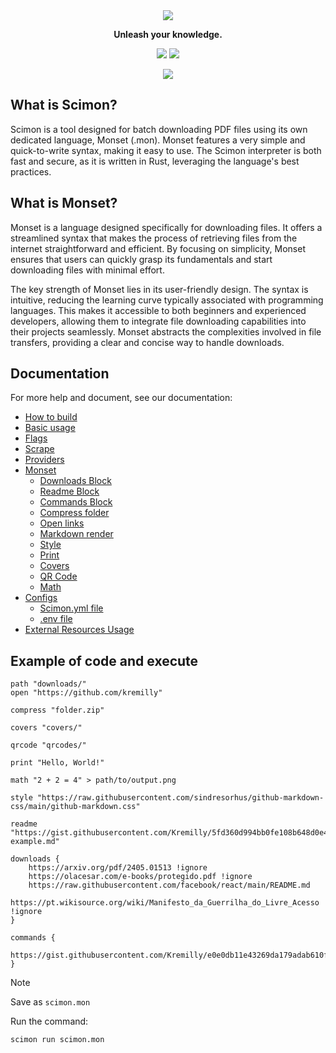 <div align='center'>
    <img src="https://i.imgur.com/ZZ9a1DU.png"/>
</div>

<p align='center'><b>Unleash your knowledge.</b></p>

<p align='center'>
	<a href='https://github.com/Scibun/Scibun/actions/workflows/rust.yml'><img src='https://img.shields.io/github/actions/workflow/status/scibun/scimon/rust.yml?style=flat-square'/></a>
	<img src='https://img.shields.io/github/license/Scibun/Scimon?style=flat-square'/>
</p>

<p align='center'>
    <img src='https://i.imgur.com/RRPMQ2j.png' />
</p>

## What is Scimon?

Scimon is a tool designed for batch downloading PDF files using its own dedicated language, Monset (.mon). Monset features a very simple and quick-to-write syntax, making it easy to use. The Scimon interpreter is both fast and secure, as it is written in Rust, leveraging the language's best practices.

## What is Monset?

Monset is a language designed specifically for downloading files. It offers a streamlined syntax that makes the process of retrieving files from the internet straightforward and efficient. By focusing on simplicity, Monset ensures that users can quickly grasp its fundamentals and start downloading files with minimal effort.

The key strength of Monset lies in its user-friendly design. The syntax is intuitive, reducing the learning curve typically associated with programming languages. This makes it accessible to both beginners and experienced developers, allowing them to integrate file downloading capabilities into their projects seamlessly. Monset abstracts the complexities involved in file transfers, providing a clear and concise way to handle downloads.

## Documentation

For more help and document, see our documentation:

- [How to build](https://scimon.gausix.com/build)
- [Basic usage](https://scimon.gausix.com/basic-usage)
- [Flags](https://scimon.gausix.com/flags)
- [Scrape](https://scimon.gausix.com/scrape)
- [Providers](https://scimon.gausix.com/providers)
- [Monset](https://scimon.gausix.com/monset/what-is)
  - [Downloads Block](https://scimon.gausix.com/monset/download-block)
  - [Readme Block](https://scimon.gausix.com/monset/readme-block)
  - [Commands Block](https://scimon.gausix.com/monset/commands-block)
  - [Compress folder](https://scimon.gausix.com/monset/compress)
  - [Open links](https://scimon.gausix.com/monset/open-links)
  - [Markdown render](https://scimon.gausix.com/monset/markdown-render)
  - [Style](https://scimon.gausix.com/monset/style)
  - [Print](https://scimon.gausix.com/monset/prints)
  - [Covers](https://scimon.gausix.com/monset/covers)
  - [QR Code](https://scimon.gausix.com/monset/qrcode)
  - [Math](https://scimon.gausix.com/monset/math)
- [Configs](https://scimon.gausix.com/configs/index)
  - [Scimon.yml file](https://scimon.gausix.com/configs/scimon.yml-file)
  - [.env file](https://scimon.gausix.com/configs/env-file)
- [External Resources Usage](https://scimon.gausix.com/external-resources)

## Example of code and execute

```monset
path "downloads/"
open "https://github.com/kremilly"

compress "folder.zip"

covers "covers/"

qrcode "qrcodes/"

print "Hello, World!"

math "2 + 2 = 4" > path/to/output.png

style "https://raw.githubusercontent.com/sindresorhus/github-markdown-css/main/github-markdown.css"

readme "https://gist.githubusercontent.com/Kremilly/5fd360d994bb0fe108b648d0e4c9e92f/raw/5f180716411e11fc352188c805c0707ac96d70a0/readme-example.md"

downloads {
    https://arxiv.org/pdf/2405.01513 !ignore
    https://olacesar.com/e-books/protegido.pdf !ignore
    https://raw.githubusercontent.com/facebook/react/main/README.md
    https://pt.wikisource.org/wiki/Manifesto_da_Guerrilha_do_Livre_Acesso !ignore
}

commands {
    https://gist.githubusercontent.com/Kremilly/e0e0db11e43269da179adab610f38bb1/raw/6820be26a936a54bac713d03deb49edf804d0b6b/index.py
}
```

> [!note]
>
> Save as `scimon.mon`

Run the command:

```bash
scimon run scimon.mon
```
